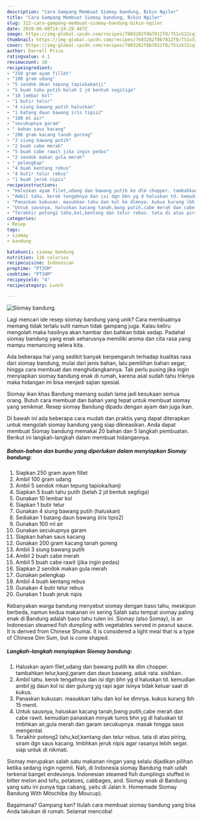 ```yaml
---
description: "Cara Gampang Membuat Siomay bandung, Bikin Ngiler"
title: "Cara Gampang Membuat Siomay bandung, Bikin Ngiler"
slug: 322-cara-gampang-membuat-siomay-bandung-bikin-ngiler
date: 2020-06-08T14:24:29.467Z
image: https://img-global.cpcdn.com/recipes/7603282f8b7012f0/751x532cq70/siomay-bandung-foto-resep-utama.jpg
thumbnail: https://img-global.cpcdn.com/recipes/7603282f8b7012f0/751x532cq70/siomay-bandung-foto-resep-utama.jpg
cover: https://img-global.cpcdn.com/recipes/7603282f8b7012f0/751x532cq70/siomay-bandung-foto-resep-utama.jpg
author: Darrell Price
ratingvalue: 4.1
reviewcount: 10
recipeingredient:
- "250 gram ayam fillet"
- "100 gram udang"
- "5 sendok mkan tepung tapiokakanji"
- "5 buah tahu putih belah 2 jd bentuk segitiga"
- "10 lembar kol"
- "1 butir telur"
- "4 siung bawang putih haluskan"
- "1 batang daun bawang iris tipis2"
- "100 ml air"
- "secukupnya garam"
- " bahan saus kacang"
- "200 gram kacang tanah goreng"
- "3 siung bawang putih"
- "2 buah cabe merah"
- "5 buah cabe rawit jika ingin pedas"
- "2 sendok makan gula merah"
- " pelengkap"
- "4 buah kentang rebus"
- "4 butir telur rebus"
- "1 buah jeruk nipis"
recipeinstructions:
- "Haluskan ayam filet,udang dan bawang putih ke dlm chopper. tambahkan telur,kanji,garam dan daun bawang. aduk rata. sisihkan."
- "Ambil tahu. kerok tengahnya dan isi dgn bhn yg d haluskan td. kemudian ambil jg daun kol isi dan gulung yg rapi agar isinya tidak keluar saat di kukus."
- "Panaskan kukusan. masukkan tahu dan kol ke dlmnya. kukus kurang lbh 15 menit."
- "Untuk sausnya, haluskan kacang tanah,bwng putih,cabe merah dan cabe rawit. kemudian panaskan minyak tumis bhn yg di haluskan td tmbhkan air,gula merah dan garam secukupnya. masak hingga saus mengental."
- "Terakhir potong2 tahu,kol,kentang dan telur rebus. tata di atas piring, siram dgn saus kacang. tmbhkan jeruk nipis agar rasanya lebih segar. siap untuk di nikmati."
categories:
- Resep
tags:
- siomay
- bandung

katakunci: siomay bandung 
nutrition: 116 calories
recipecuisine: Indonesian
preptime: "PT35M"
cooktime: "PT34M"
recipeyield: "4"
recipecategory: Lunch

---
```



![Siomay bandung](https://img-global.cpcdn.com/recipes/7603282f8b7012f0/751x532cq70/siomay-bandung-foto-resep-utama.jpg)

Lagi mencari ide resep siomay bandung yang unik? Cara membuatnya memang tidak terlalu sulit namun tidak gampang juga. Kalau keliru mengolah maka hasilnya akan hambar dan bahkan tidak sedap. Padahal siomay bandung yang enak seharusnya memiliki aroma dan cita rasa yang mampu memancing selera kita.

Ada beberapa hal yang sedikit banyak berpengaruh terhadap kualitas rasa dari siomay bandung, mulai dari jenis bahan, lalu pemilihan bahan segar, hingga cara membuat dan menghidangkannya. Tak perlu pusing jika ingin menyiapkan siomay bandung enak di rumah, karena asal sudah tahu triknya maka hidangan ini bisa menjadi sajian spesial.

Siomay ikan khas Bandung memang sudah lama jadi kesukaan semua orang. Butuh cara membuat dan bahan yang tepat untuk membuat siomay yang senikmat. Resep siomay Bandung dipadu dengan ayam dan juga ikan.


Di bawah ini ada beberapa cara mudah dan praktis yang dapat diterapkan untuk mengolah siomay bandung yang siap dikreasikan. Anda dapat membuat Siomay bandung memakai 20 bahan dan 5 langkah pembuatan. Berikut ini langkah-langkah dalam membuat hidangannya.

<!--inarticleads1-->

##### Bahan-bahan dan bumbu yang diperlukan dalam menyiapkan Siomay bandung:

1. Siapkan 250 gram ayam fillet
1. Ambil 100 gram udang
1. Ambil 5 sendok mkan tepung tapioka/kanji
1. Siapkan 5 buah tahu putih (belah 2 jd bentuk segitiga)
1. Gunakan 10 lembar kol
1. Siapkan 1 butir telur
1. Gunakan 4 siung bawang putih (haluskan)
1. Sediakan 1 batang daun bawang (iris tipis2)
1. Gunakan 100 ml air
1. Gunakan secukupnya garam
1. Siapkan  bahan saus kacang
1. Gunakan 200 gram kacang tanah goreng
1. Ambil 3 siung bawang putih
1. Ambil 2 buah cabe merah
1. Ambil 5 buah cabe rawit (jika ingin pedas)
1. Siapkan 2 sendok makan gula merah
1. Gunakan  pelengkap
1. Ambil 4 buah kentang rebus
1. Gunakan 4 butir telur rebus
1. Gunakan 1 buah jeruk nipis


Kebanyakan warga bandung menyebut siomay dengan baso tahu, meskipun berbeda, namun kedua makanan ini sering Salah satu tempat siomay paling enak di Bandung adalah baso tahu tulen ini. Siomay (also Somay), is an Indonesian steamed fish dumpling with vegetables served in peanut sauce. It is derived from Chinese Shumai. It is considered a light meal that is a type of Chinese Dim Sum, but is cone shaped. 

<!--inarticleads2-->

##### Langkah-langkah menyiapkan Siomay bandung:

1. Haluskan ayam filet,udang dan bawang putih ke dlm chopper. tambahkan telur,kanji,garam dan daun bawang. aduk rata. sisihkan.
1. Ambil tahu. kerok tengahnya dan isi dgn bhn yg d haluskan td. kemudian ambil jg daun kol isi dan gulung yg rapi agar isinya tidak keluar saat di kukus.
1. Panaskan kukusan. masukkan tahu dan kol ke dlmnya. kukus kurang lbh 15 menit.
1. Untuk sausnya, haluskan kacang tanah,bwng putih,cabe merah dan cabe rawit. kemudian panaskan minyak tumis bhn yg di haluskan td tmbhkan air,gula merah dan garam secukupnya. masak hingga saus mengental.
1. Terakhir potong2 tahu,kol,kentang dan telur rebus. tata di atas piring, siram dgn saus kacang. tmbhkan jeruk nipis agar rasanya lebih segar. siap untuk di nikmati.


Siomay merupakan salah satu makanan ringan yang selalu dijadikan pilihan ketika sedang ingin ngemil. Nah, di Indonesia siomay Bandung mah udah terkenal banget endeusnya. Indonesian steamed fish dumplings stuffed in bitter melon and tofu, potatoes, cabbages, and. Siomay enak di Bandung yang satu ini punya tiga cabang, yaitu di Jalan Ir. Homemade Siomay Bandung With Mitochiba (by Moucup). 

Bagaimana? Gampang kan? Itulah cara membuat siomay bandung yang bisa Anda lakukan di rumah. Selamat mencoba!
